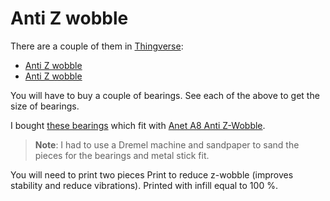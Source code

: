 # Anti Z wobble

There are a couple of them in [Thingverse](https://www.thingverse.com):

+ [Anti Z wobble](https://www.thingiverse.com/thing:1890670)
+ [Anti Z wobble](https://www.thingiverse.com/thing:2221088)

You will have to buy a couple of bearings. See each of the above to get the size of bearings.

I bought [these bearings](https://www.amazon.es/gp/product/B01N6BFM6Y/ref=oh_aui_detailpage_o03_s00?ie=UTF8&psc=1) which fit with [Anet A8 Anti Z-Wobble](https://www.thingiverse.com/thing:2436455/).

> **Note**: I had to use a Dremel machine and sandpaper to sand the pieces for the bearings and metal stick fit.

You will need to print two pieces Print to reduce z-wobble (improves stability and reduce vibrations). Printed with infill equal to 100 %.